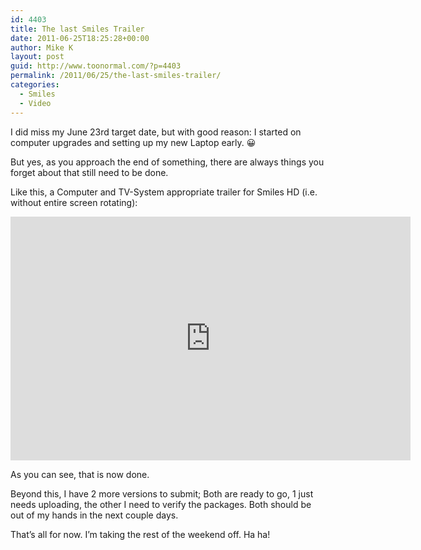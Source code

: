 ```yaml
---
id: 4403
title: The last Smiles Trailer
date: 2011-06-25T18:25:28+00:00
author: Mike K
layout: post
guid: http://www.toonormal.com/?p=4403
permalink: /2011/06/25/the-last-smiles-trailer/
categories:
  - Smiles
  - Video
---
```

I did miss my June 23rd target date, but with good reason: I started on computer upgrades and setting up my new Laptop early. 😀

But yes, as you approach the end of something, there are always things you forget about that still need to be done.

Like this, a Computer and TV-System appropriate trailer for Smiles HD (i.e. without entire screen rotating):

<iframe width="640" height="390" src="http://www.youtube.com/embed/SRSVAp6-tzA?rel=0" frameborder="0" allowfullscreen></iframe>

As you can see, that is now done.

Beyond this, I have 2 more versions to submit; Both are ready to go, 1 just needs uploading, the other I need to verify the packages. Both should be out of my hands in the next couple days.

That&#8217;s all for now. I&#8217;m taking the rest of the weekend off. Ha ha!